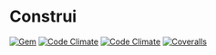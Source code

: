 # Construi

[![Gem](https://img.shields.io/gem/v/construi.svg?style=plastic)](https://rubygems.org/gems/construi) [![Code Climate](https://img.shields.io/codeclimate/github/lstephen/construi.svg?style=plastic)](https://codeclimate.com/github/lstephen/construi) [![Code Climate](https://img.shields.io/codeclimate/coverage/github/lstephen/construi.svg?style=plastic)](https://codeclimate.com/github/lstephen/construi) [![Coveralls](https://img.shields.io/coveralls/lstephen/construi/develop.svg?style=plastic)](https://coveralls.io/r/lstephen/construi)

